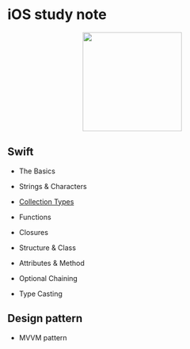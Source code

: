 # iOS study note

<p align = "center">
  <img src="https://user-images.githubusercontent.com/22047374/125481970-3573dcb2-6e52-4669-a834-fd39846d1b5f.png" height="200px" width="200px">
</p>

## Swift

- The Basics

- Strings & Characters

- [Collection Types](./Swift/CollectionTypes)

- Functions

- Closures

- Structure & Class

- Attributes & Method

- Optional Chaining

- Type Casting

## Design pattern

- MVVM pattern
